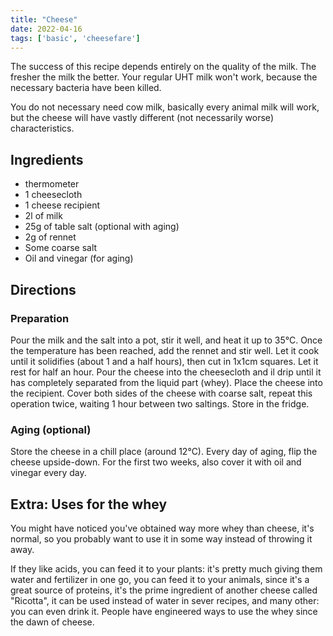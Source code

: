 ```yaml
---
title: "Cheese"
date: 2022-04-16
tags: ['basic', 'cheesefare']
---
```


The success of this recipe depends entirely on the quality of the milk. The fresher the milk the better. Your regular UHT milk won't work, because the necessary bacteria have been killed.

You do not necessary need cow milk, basically every animal milk will work, but the cheese will have vastly different (not necessarily worse) characteristics.

## Ingredients

- thermometer
- 1 cheesecloth
- 1 cheese recipient
- 2l of milk
- 25g of table salt (optional with aging)
- 2g of rennet
- Some coarse salt
- Oil and vinegar (for aging)

## Directions

### Preparation

Pour the milk and the salt into a pot, stir it well, and heat it up to 35°C.
Once the temperature has been reached, add the rennet and stir well.
Let it cook until it solidifies (about 1 and a half hours), then cut in 1x1cm squares.
Let it rest for half an hour.
Pour the cheese into the cheesecloth and il drip until it has completely separated from the liquid part (whey).
Place the cheese into the recipient.
Cover both sides of the cheese with coarse salt, repeat this operation twice, waiting 1 hour between two saltings.
Store in the fridge.


### Aging (optional)

Store the cheese in a chill place (around 12°C).
Every day of aging, flip the cheese upside-down.
For the first two weeks, also cover it with oil and vinegar every day.


## Extra: Uses for the whey

You might have noticed you've obtained way more whey than cheese, it's normal, so you probably want to use it in some way instead of throwing it away.

If they like acids, you can feed it to your plants: it's pretty much giving them water and fertilizer in one go, you can feed it to your animals, since it's a great source of proteins, it's the prime ingredient of another cheese called "Ricotta", it can be used instead of water in sever recipes, and many other: you can even drink it. People have engineered ways to use the whey since the dawn of cheese.
